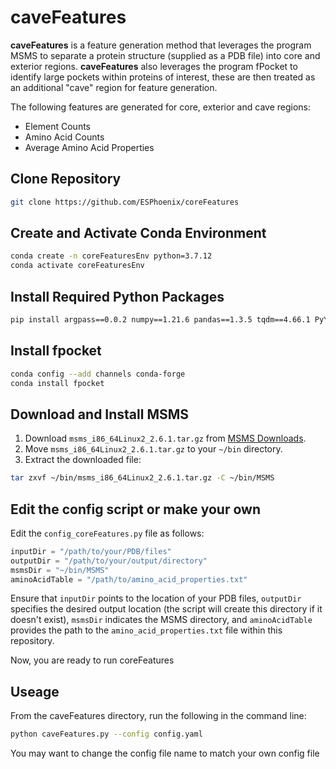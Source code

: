 # caveFeatures

**caveFeatures** is a feature generation method that leverages the program MSMS to separate a protein structure (supplied as a PDB file) into core and exterior regions.
**caveFeatures** also leverages the program fPocket to identify large pockets within proteins of interest, these are then treated as an additional "cave" region for feature generation.

The following features are generated for core, exterior and cave regions:

- Element Counts
- Amino Acid Counts
- Average Amino Acid Properties

## Clone Repository

```bash
git clone https://github.com/ESPhoenix/coreFeatures
```

## Create and Activate Conda Environment

```bash
conda create -n coreFeaturesEnv python=3.7.12
conda activate coreFeaturesEnv
```

## Install Required Python Packages

```bash
pip install argpass==0.0.2 numpy==1.21.6 pandas==1.3.5 tqdm==4.66.1 PyYAML==6.0.1
```

## Install fpocket
```bash
conda config --add channels conda-forge
conda install fpocket
```

## Download and Install MSMS

1. Download `msms_i86_64Linux2_2.6.1.tar.gz` from [MSMS Downloads](https://ccsb.scripps.edu/msms/downloads/).
2. Move `msms_i86_64Linux2_2.6.1.tar.gz` to your `~/bin` directory.
3. Extract the downloaded file:

```bash
tar zxvf ~/bin/msms_i86_64Linux2_2.6.1.tar.gz -C ~/bin/MSMS
```

## Edit the config script or make your own

Edit the `config_coreFeatures.py` file as follows:

```python
inputDir = "/path/to/your/PDB/files"
outputDir = "/path/to/your/output/directory"
msmsDir = "~/bin/MSMS"
aminoAcidTable = "/path/to/amino_acid_properties.txt"
```

Ensure that `inputDir` points to the location of your PDB files, `outputDir` specifies the desired output location (the script will create this directory if it doesn't exist), `msmsDir` indicates the MSMS directory, and `aminoAcidTable` provides the path to the `amino_acid_properties.txt` file within this repository.

Now, you are ready to run coreFeatures

## Useage
From the caveFeatures directory, run the following in the command line:
```bash
python caveFeatures.py --config config.yaml
```
You may want to change the config file name to match your own config file
